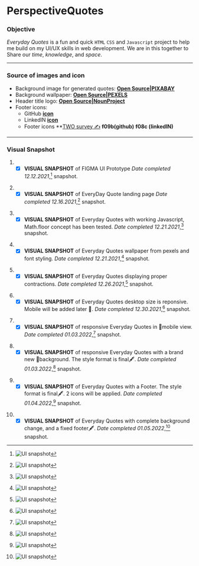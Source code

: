 # PerspectiveQuotes

### Objective

*Everyday Quotes* is a fun and quick <code>HTML</code> <code>CSS</code> and <code>Javascript</code> project to help me build on my UI/UX skills in web development. 
We are in this together to Share our *time*, *knowledge*, and *space*.

---
### Source of images and icon
- Background image for generated quotes: **[Open Source|PIXABAY](https://cdn.pixabay.com/photo/2016/10/29/01/30/abstract-1779589_960_720.png)**
- Background wallpaper: **[Open Source|PEXELS](https://images.pexels.com/photos/6775241/pexels-photo-6775241.jpeg?auto=compress&cs=tinysrgb&dpr=2&h=650&w=940)**
- Header title logo: **[Open Source|NounProject](https://thenounproject.com/icon/yoga-1952180/)**
- Footer icons:
    - GitHub **[icon](https://thenounproject.com/icon/github-4289652/)**
    - LinkedIN **[icon](https://thenounproject.com/icon/linkedin-2045581/)**
    - Footer icons **[TWO survey &#x270D;](https://lrydatabuilders.w3spaces.com/quoteSurvey.html) 
                **f09b(github)**
                **f08c (linkedIN)**
---
### Visual Snapshot

1. - [x] **VISUAL SNAPSHOT** of FIGMA UI Prototype *Date completed 12.12.2021*,[^1] snapshot.
[^1]: ![UI snapshot](https://github.com/TWOdunlami/PerspectiveQuotes/blob/localdev/images/figma.png)
2. - [x] **VISUAL SNAPSHOT** of EveryDay Quote landing page *Date completed 12.16.2021*,[^2] snapshot.
[^2]: ![UI snapshot](https://github.com/TWOdunlami/PerspectiveQuotes/blob/localdev/images/snapshot12162021.png)
3. - [x] **VISUAL SNAPSHOT** of Everyday Quotes with working Javascript, Math.floor concept has been tested. *Date completed 12.21.2021*,[^3] snapshot.
[^3]: ![UI snapshot](https://github.com/TWOdunlami/PerspectiveQuotes/blob/localdev/images/snapshot12212021.png)
4. - [x] **VISUAL SNAPSHOT** of Everyday Quotes wallpaper from pexels and font styling. *Date completed 12.21.2021*,[^4] snapshot.
[^4]: ![UI snapshot](https://github.com/TWOdunlami/PerspectiveQuotes/blob/localdev/images/snapshot12232021.png)
5. - [x] **VISUAL SNAPSHOT** of Everyday Quotes displaying proper contractions. *Date completed 12.26.2021*,[^5] snapshot.
[^5]: ![UI snapshot](https://github.com/TWOdunlami/PerspectiveQuotes/blob/localdev/images/snapshot12262021.png)
6. - [x] **VISUAL SNAPSHOT** of Everyday Quotes desktop size is reponsive. Mobile will be added later 🔄. *Date completed 12.30.2021*,[^6] snapshot.
[^6]: ![UI snapshot](https://github.com/TWOdunlami/PerspectiveQuotes/blob/localdev/images/snapshot12302021.png)
7. - [x] **VISUAL SNAPSHOT** of responsive Everyday Quotes in 📱mobile view. *Date completed 01.03.2022*,[^7] snapshot.
[^7]: ![UI snapshot](https://github.com/TWOdunlami/PerspectiveQuotes/blob/localdev/images/snapshot01032022.png)
8. - [x] **VISUAL SNAPSHOT** of responsive Everyday Quotes with a brand new 🎨background. The style format is final🖋️. *Date completed 01.03.2022*,[^8] snapshot.
[^8]: ![UI snapshot](https://github.com/TWOdunlami/PerspectiveQuotes/blob/localdev/images/snapshot01032022-2.png)
9. - [x] **VISUAL SNAPSHOT** of Everyday Quotes with a Footer. The style format is final🖋️. 2 icons will be applied. *Date completed 01.04.2022*,[^9] snapshot.
[^9]: ![UI snapshot](https://github.com/TWOdunlami/PerspectiveQuotes/blob/localdev/images/snapshot01042022.png)
10. - [x] **VISUAL SNAPSHOT** of Everyday Quotes with complete background change, and a fixed footer🖋️. *Date completed 01.05.2022*,[^10] snapshot.
[^10]: ![UI snapshot](https://github.com/TWOdunlami/PerspectiveQuotes/blob/localdev/images/snapshot01052022.png)